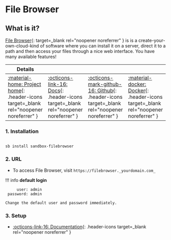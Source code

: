 # File Browser

## What is it?

[File Browser](https://filebrowser.org/){: target=_blank rel="noopener noreferrer" } is is a create-your-own-cloud-kind of software where you can install it on a server, direct it to a path and then access your files through a nice web interface. You have many available features!

| Details     |             |             |             |
|-------------|-------------|-------------|-------------|
| [:material-home: Project home](https://filebrowser.org/){: .header-icons target=_blank rel="noopener noreferrer" } | [:octicons-link-16: Docs](https://filebrowser.org/features){: .header-icons target=_blank rel="noopener noreferrer" } | [:octicons-mark-github-16: Github](https://github.com/filebrowser/filebrowser){: .header-icons target=_blank rel="noopener noreferrer" } | [:material-docker: Docker](https://hub.docker.com/r/filebrowser/filebrowser){: .header-icons target=_blank rel="noopener noreferrer" }|

### 1. Installation

``` shell

sb install sandbox-filebrowser

```

### 2. URL

- To access File Browser, visit `https://filebrowser._yourdomain.com_`

!!! info
    **default login** <br />

   ``` { .yaml }
        user: admin
    password: admin
   ```
    Change the default user and password immediately.

### 3. Setup

- [:octicons-link-16: Documentation](https://filebrowser.org/features){: .header-icons target=_blank rel="noopener noreferrer" }
